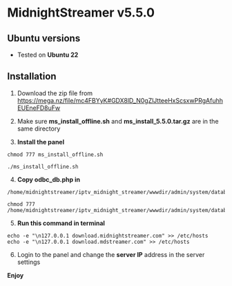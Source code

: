 # MidnightStreamer v5.5.0

## Ubuntu versions
* Tested on **Ubuntu 22**
## Installation
1. Download the zip file from https://mega.nz/file/mc4FBYyK#GDX8lD_N0gZlJtteeHxScsxwPRgAfuhhEUEneFD8uFw

2. Make sure **ms_install_offline.sh** and **ms_install_5.5.0.tar.gz** are in the same directory

3. **Install the panel**
```
chmod 777 ms_install_offline.sh

./ms_install_offline.sh
```

4. **Copy odbc_db.php in**
```
/home/midnightstreamer/iptv_midnight_streamer/wwwdir/admin/system/database/drivers/odbc/

chmod 777 /home/midnightstreamer/iptv_midnight_streamer/wwwdir/admin/system/database/drivers/odbc/odbc_db.php
```

5. **Run this command in terminal**
```
echo -e "\n127.0.0.1 download.midnightstreamer.com" >> /etc/hosts
echo -e "\n127.0.0.1 download.mdstreamer.com" >> /etc/hosts
```

6. Login to the panel and change the **server IP** address in the server settings

**Enjoy**

